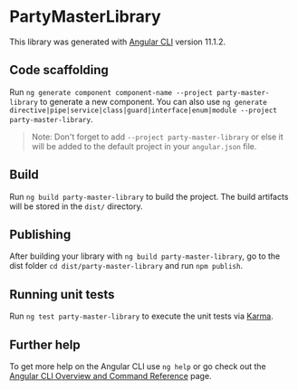 # PartyMasterLibrary

This library was generated with [Angular CLI](https://github.com/angular/angular-cli) version 11.1.2.

## Code scaffolding

Run `ng generate component component-name --project party-master-library` to generate a new component. You can also use `ng generate directive|pipe|service|class|guard|interface|enum|module --project party-master-library`.
> Note: Don't forget to add `--project party-master-library` or else it will be added to the default project in your `angular.json` file. 

## Build

Run `ng build party-master-library` to build the project. The build artifacts will be stored in the `dist/` directory.

## Publishing

After building your library with `ng build party-master-library`, go to the dist folder `cd dist/party-master-library` and run `npm publish`.

## Running unit tests

Run `ng test party-master-library` to execute the unit tests via [Karma](https://karma-runner.github.io).

## Further help

To get more help on the Angular CLI use `ng help` or go check out the [Angular CLI Overview and Command Reference](https://angular.io/cli) page.
